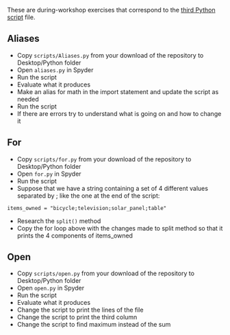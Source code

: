 These are during-workshop exercises that correspond to the [third Python script](python-script3.md) file.

## Aliases
* Copy `scripts/Aliases.py` from your download of the repository to Desktop/Python folder
* Open `aliases.py` in Spyder
* Run the script
* Evaluate what it produces
* Make an alias for math in the import statement and update the script as needed
* Run the script
* If there are errors try to understand what is going on and how to change it

## For

* Copy `scripts/for.py` from your download of the repository to Desktop/Python folder
* Open `for.py` in Spyder
* Run the script
* Suppose that we have a string containing a set of 4 different values separated by ; like the one at the end of the script:

```
items_owned = "bicycle;television;solar_panel;table"
```

* Research the `split()` method
* Copy the for loop above with the changes made to split method so that it prints the 4 components of items_owned

## Open

* Copy `scripts/open.py` from your download of the repository to Desktop/Python folder
* Open `open.py` in Spyder
* Run the script
* Evaluate what it produces
* Change the script to print the lines of the file
* Change the script to print the third column
* Change the script to find maximum instead of the sum

